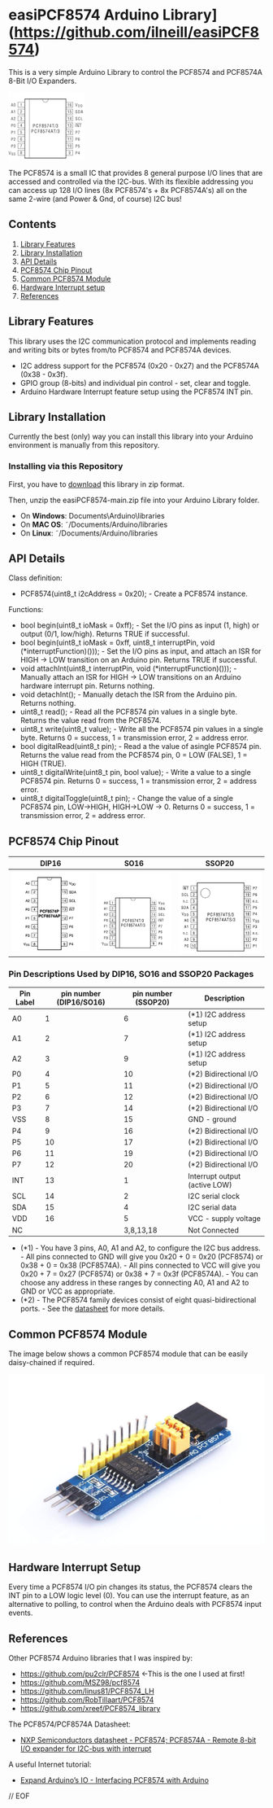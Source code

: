 # easiPCF8574 Arduino Library](https://github.com/ilneill/easiPCF8574)

This is a very simple Arduino Library to control the PCF8574 and PCF8574A 8-Bit I/O Expanders. 

![Common PCF8574 Chip](images/PCF8574.png)

The PCF8574 is a small IC that provides 8 general purpose I/O lines that are accessed and controlled via the I2C-bus. With its flexible addressing you can access up 128 I/O lines (8x PCF8574's + 8x PCF8574A's) all on the same 2-wire (and Power & Gnd, of course) I2C bus!


## Contents

1. [Library Features](https://github.com/ilneill/easiPCF8574/#library-features)
2. [Library Installation](https://github.com/ilneill/easiPCF8574/#library-installation)
3. [API Details](https://github.com/ilneill/easiPCF8574/#api-details)
4. [PCF8574 Chip Pinout](https://github.com/ilneill/easiPCF8574/#pcf8574-chip-pinout)
5. [Common PCF8574 Module](https://github.com/ilneill/easiPCF8574/#common-pcf8574-module)
6. [Hardware Interrupt setup](https://github.com/ilneill/easiPCF8574/#hardware-interrupt-setup) 
7. [References](https://github.com/ilneill/easiPCF8574/#references)


## Library Features

This library uses the I2C communication protocol and implements reading and writing bits or bytes from/to PCF8574 and PCF8574A devices.

* I2C address support for the PCF8574 (0x20 - 0x27) and the PCF8574A (0x38 - 0x3f).
* GPIO group (8-bits) and individual pin control - set, clear and toggle.
* Arduino Hardware Interrupt feature setup using the PCF8574 INT pin.


## Library Installation

Currently the best (only) way you can install this library into your Arduino environment is manually from this repository.  


### Installing via this Repository 

First, you have to [download](https://github.com/ilneill/easiPCF8574/archive/refs/heads/main.zip) this library in zip format. 

Then, unzip the easiPCF8574-main.zip file into your Arduino Library folder. 

* On __Windows__: Documents\Arduino\libraries
* On __MAC OS__: ˜/Documents/Arduino/libraries
* On __Linux__: ˜/Documents/Arduino/libraries


## API Details

Class definition:
* PCF8574(uint8_t i2cAddress = 0x20);
          - Create a PCF8574 instance.

Functions:
* bool    begin(uint8_t ioMask = 0xff);
          - Set the I/O pins as input (1, high) or output (0/1, low/high). Returns TRUE if successful.
* bool    begin(uint8_t ioMask = 0xff, uint8_t interruptPin, void (*interruptFunction)()));
          - Set the I/O pins as input, and attach an ISR for HIGH -> LOW transition on an Arduino pin. Returns TRUE if successful.
* void    attachInt(uint8_t interruptPin, void (*interruptFunction)()));
          - Manually attach an ISR for HIGH -> LOW transitions on an Arduino hardware interrupt pin. Returns nothing.
* void    detachInt();
          - Manually detach the ISR from the Arduino pin. Returns nothing.
* uint8_t read();
          - Read all the PCF8574 pin values in a single byte. Returns the value read from the PCF8574.
* uint8_t write(uint8_t value);
          - Write all the PCF8574 pin values in a single byte. Returns 0 = success, 1 = transmission error, 2 = address error.
* bool    digitalRead(uint8_t pin);
          - Read a the value of asingle PCF8574 pin. Returns the value read from the PCF8574 pin, 0 = LOW (FALSE), 1 = HIGH (TRUE).
* uint8_t digitalWrite(uint8_t pin, bool value);
          - Write a value to a single PCF8574 pin. Returns 0 = success, 1 = transmission error, 2 = address error.
* uint8_t digitalToggle(uint8_t pin);
          - Change the value of a single PCF8574 pin, LOW->HIGH, HIGH->LOW -> 0. Returns 0 = success, 1 = transmission error, 2 = address error.


## PCF8574 Chip Pinout 

| DIP16 |  SO16 | SSOP20 | 
| ----- | ----- | ------ | 
| ![DIP16](images/PCF8574-01(DIP16).png)| ![SOP16](images/PCF8574-02(SO16).png) | ![SSOP20](images/PCF8574-03(SSOP20).png) | 


### Pin Descriptions Used by DIP16, SO16 and SSOP20 Packages

|Pin Label | pin number (DIP16/SO16) | pin number (SSOP20) | Description |
|----------|-------------------------|---------------------|-------------|
|A0| 1| 6| (*1) I2C address setup |
|A1| 2| 7| (*1) I2C address setup |
|A2| 3| 9| (*1) I2C address setup |
|P0| 4| 10| (*2) Bidirectional I/O |
|P1| 5| 11| (*2) Bidirectional I/O |
|P2| 6| 12| (*2) Bidirectional I/O |
|P3| 7| 14| (*2) Bidirectional I/O |
|VSS| 8 | 15| GND - ground |
|P4| 9| 16| (*2) Bidirectional I/O |
|P5| 10| 17| (*2) Bidirectional I/O |
|P6| 11| 19| (*2) Bidirectional I/O |
|P7| 12| 20| (*2) Bidirectional I/O |
|INT| 13| 1| Interrupt output (active LOW) |
|SCL| 14| 2| I2C serial clock |
|SDA| 15| 4| I2C serial data |
|VDD| 16| 5| VCC - supply voltage |
|NC | |3,8,13,18| Not Connected |

* (*1) - You have 3 pins, A0, A1 and A2, to configure the I2C bus address.
       - All pins connected to GND will give you 0x20 + 0 = 0x20 (PCF8574) or 0x38 + 0 = 0x38 (PCF8574A).
       - All pins connected to VCC will give you 0x20 + 7 = 0x27 (PCF8574) or 0x38 + 7 = 0x3f (PCF8574A).
       - You can choose any address in these ranges by connecting A0, A1 and A2 to GND or VCC as appropriate.
* (*2) - The PCF8574 family devices consist of eight quasi-bidirectional ports.
       - See the [datasheet](https://www.nxp.com/docs/en/data-sheet/PCF8574_PCF8574A.pdf) for more details.


## Common PCF8574 Module

The image below shows a common PCF8574 module that can be easily daisy-chained if required.

![Common PCF8574 Module](images/PCF8574_Module.jpg)


## Hardware Interrupt Setup

Every time a PCF8574 I/O pin changes its status, the PCF8574 clears the INT pin to a LOW logic level (0). 
You can use the interrupt feature, as an alternative to polling, to control when the Arduino deals with PCF8574 input events.


## References 

Other PCF8574 Arduino libraries that I was inspired by:
* https://github.com/pu2clr/PCF8574   <-This is the one I used at first!
* https://github.com/MSZ98/pcf8574
* https://github.com/linus81/PCF8574_LH
* https://github.com/RobTillaart/PCF8574
* https://github.com/xreef/PCF8574_library

The PCF8574/PCF8574A Datasheet:
* [NXP Semiconductors datasheet - PCF8574; PCF8574A - Remote 8-bit I/O expander for I2C-bus with interrupt](https://www.nxp.com/docs/en/data-sheet/PCF8574_PCF8574A.pdf)

A useful Internet tutorial:
* [Expand Arduino’s IO - Interfacing PCF8574 with Arduino](https://www.electronicshub.org/interfacing-pcf8574-with-arduino/)
  
  
// EOF